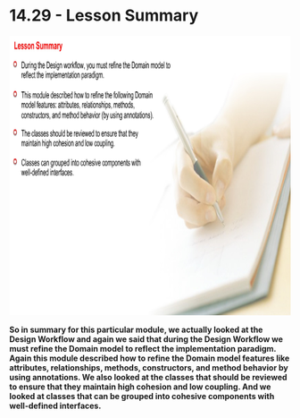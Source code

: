 # 14.29 - Lesson Summary

<img src="/images/14_29_01.jpg" width="800" height="500">

**So in summary for this particular module, we actually looked at the Design Workflow and again we said that during the Design Workflow we must refine the Domain model to reflect the implementation paradigm. Again this module described how to refine the Domain model features like attributes, relationships, methods, constructors, and method behavior by using annotations. We also looked at the classes that should be reviewed to ensure that they maintain high cohesion and low coupling. And we looked at classes that can be grouped into cohesive components with well-defined interfaces.**